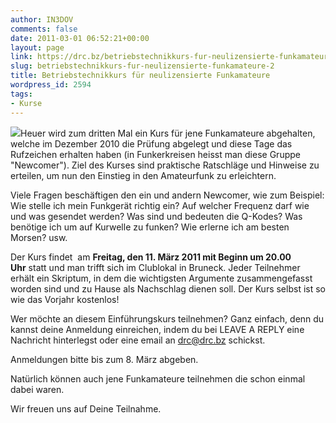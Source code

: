 ```yaml
---
author: IN3DOV
comments: false
date: 2011-03-01 06:52:21+00:00
layout: page
link: https://drc.bz/betriebstechnikkurs-fur-neulizensierte-funkamateure-2/
slug: betriebstechnikkurs-fur-neulizensierte-funkamateure-2
title: Betriebstechnikkurs für neulizensierte Funkamateure
wordpress_id: 2594
tags:
- Kurse
---
```


![](https://drc.bz/wp-content/uploads/2011/03/bildl.bmp)Heuer wird zum dritten Mal ein Kurs für jene Funkamateure abgehalten, welche im Dezember 2010 die Prüfung abgelegt und diese Tage das Rufzeichen erhalten haben (in Funkerkreisen heisst man diese Gruppe "Newcomer"). Ziel des Kurses sind praktische Ratschläge und Hinweise zu erteilen, um nun den Einstieg in den Amateurfunk zu erleichtern.

Viele Fragen beschäftigen den ein und andern Newcomer, wie zum Beispiel: Wie stelle ich mein Funkgerät richtig ein? Auf welcher Frequenz darf wie und was gesendet werden? Was sind und bedeuten die Q-Kodes? Was benötige ich um auf Kurwelle zu funken? Wie erlerne ich am besten Morsen? usw.

Der Kurs findet  am **Freitag, den 11. März 2011 mit Beginn um 20.00 Uhr** statt und man trifft sich im Clublokal in Bruneck. Jeder Teilnehmer erhält ein Skriptum, in dem die wichtigsten Argumente zusammengefasst worden sind und zu Hause als Nachschlag dienen soll. Der Kurs selbst ist so wie das Vorjahr kostenlos!

Wer möchte an diesem Einführungskurs teilnehmen? Ganz einfach, denn du kannst deine Anmeldung einreichen, indem du bei LEAVE A REPLY eine Nachricht hinterlegst oder eine email an [drc@drc.bz](mailto:drc@drc.bz) schickst.

Anmeldungen bitte bis zum 8. März abgeben.

Natürlich können auch jene Funkamateure teilnehmen die schon einmal dabei waren.

Wir freuen uns auf Deine Teilnahme.
